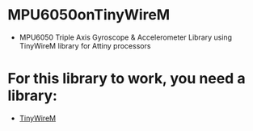 # MPU6050onTinyWireM
* MPU6050 Triple Axis Gyroscope & Accelerometer Library using TinyWireM library for Attiny processors

# For this library to work, you need a library:

* [TinyWireM](https://github.com/adafruit/TinyWireM)
